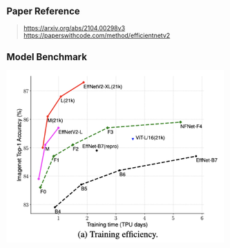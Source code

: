 ## Paper Reference
> https://arxiv.org/abs/2104.00298v3
> https://paperswithcode.com/method/efficientnetv2
## Model Benchmark


![API key warning messsage](assets/EfficientNetV2_benchmark.png)
